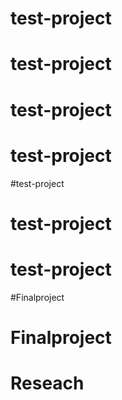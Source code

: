 # test-project
# test-project
# test-project
# test-project
#test-project
# test-project
# test-project
#Finalproject
# Finalproject
# Reseach

